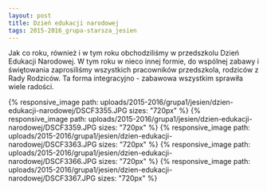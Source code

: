 ```yaml
---
layout: post
title: Dzień edukacji narodowej
tags: 2015-2016_grupa-starsza_jesien
---
```


Jak co roku, również i w tym roku obchodziliśmy w przedszkolu Dzień Edukacji Narodowej. W tym roku w nieco innej formie, do wspólnej zabawy i świętowania zaprosiliśmy wszystkich pracowników przedszkola, rodziców z Rady Rodziców. Ta forma integracyjno - zabawowa wszystkim sprawiła wiele radości.

{% responsive_image path: uploads/2015-2016/grupa1/jesien/dzien-edukacji-narodowej/DSCF3355.JPG sizes: "720px" %}
{% responsive_image path: uploads/2015-2016/grupa1/jesien/dzien-edukacji-narodowej/DSCF3359.JPG sizes: "720px" %}
{% responsive_image path: uploads/2015-2016/grupa1/jesien/dzien-edukacji-narodowej/DSCF3363.JPG sizes: "720px" %}
{% responsive_image path: uploads/2015-2016/grupa1/jesien/dzien-edukacji-narodowej/DSCF3366.JPG sizes: "720px" %}
{% responsive_image path: uploads/2015-2016/grupa1/jesien/dzien-edukacji-narodowej/DSCF3367.JPG sizes: "720px" %}